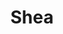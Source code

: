 ---
description: 两台苹果设备都安装这个应用，可以互相传文件。
layout: post
results:
- primaryGenreName: Utilities
  version: '1.0'
  artworkUrl100: http://a421.phobos.apple.com/us/r30/Purple4/v4/a0/cb/66/a0cb660b-6c5d-15c3-dbcd-1b76c9d521cc/mzl.cyuzvtja.png
  trackViewUrl: https://itunes.apple.com/cn/app/shea/id902001577?mt=8&uo=4
  artworkUrl60: http://a1753.phobos.apple.com/us/r30/Purple4/v4/4f/de/d9/4fded96c-6bf5-5645-1987-a18754122350/AppIcon57x57.png
  minimumOsVersion: '6.1'
  sellerName: Isabelle von Kemphen-Folkerts
  supportedDevices:
  - iPhone5c
  - iPhone4S
  - iPodTouchourthGen
  - iPodTouchFifthGen
  - iPadFourthGen4G
  - iPad23G
  - iPadThirdGen4G
  - iPhone5s
  - iPhone-3GS
  - iPadMini
  - iPhone4
  - iPad2Wifi
  - iPadThirdGen
  - iPadFourthGen
  - iPhone5
  - iPadMini4G
  genres:
  - 工具
  - 效率
  trackName: Shea
  description: 'Shea is the easiest way to share things.


    With Shea you can magically flick your photos, contacts and documents
    from your device to another.


    You do not have to worry about Bluetooth, Wi-Fi, passwords or anything
    else. Just download Shea and start sharing.


    It is not easy to share things directly between different devices with
    different operating systems. But with Shea it is! Shea will be available
    on other operating systems very soon.


    You can share:


    Photos/Videos

    Files from your Dropbox

    Documents

    Contacts

    Clipboard


    And you can easily import and export Files.


    How does it work?


      1. Select what you want to share 
    2. Hold your device next to another

     3. Flick it to the other device


    Thats it! You will be surprised how easy it is.


    Visit our website to find out more: http://sheaapp.com/


    If you have any ideas, questions or just need some help, contact us at
    feedback@sheaapp.com. We really appreciate your feedback.


    Shea requires an Internet connection'
  price: 0
  trackId: 902001577
  releaseDate: '2014-09-15T07:00:00Z'
  screenshotUrls:
  - http://a3.mzstatic.com/us/r30/Purple3/v4/15/ca/2c/15ca2cad-85b0-e49f-2381-74372ab06e09/screen1136x1136.jpeg
  - http://a3.mzstatic.com/us/r30/Purple5/v4/27/c3/05/27c305a8-0278-cb31-c9f0-c5e1f5fdd66e/screen1136x1136.jpeg
  - http://a1.mzstatic.com/us/r30/Purple4/v4/5a/56/7e/5a567e07-9040-3110-206e-6ee6aa0ab570/screen1136x1136.jpeg
  - http://a3.mzstatic.com/us/r30/Purple3/v4/b4/08/a1/b408a11e-5b8d-71d6-c93f-a9b146756b1c/screen1136x1136.jpeg
  - http://a1.mzstatic.com/us/r30/Purple4/v4/8a/49/01/8a4901a0-2148-8dbe-1783-dc67dbb9b476/screen1136x1136.jpeg
  artistViewUrl: https://itunes.apple.com/cn/artist/hendrik-folkerts/id520144668?uo=4
  primaryGenreId: 6002
  kind: software
  fileSizeBytes: '2473509'
  bundleId: hf.com.shAir
  sellerUrl: http://sheaapp.com
  trackContentRating: 4+
  artistName: Hendrik Folkerts
  contentAdvisoryRating: 4+
  isGameCenterEnabled: false
  trackCensoredName: Shea
  languageCodesISO2A:
  - NL
  - EN
  - FR
  - DE
  - IT
  - ES
  features:
  - iosUniversal
  wrapperType: software
  artworkUrl512: http://a421.phobos.apple.com/us/r30/Purple4/v4/a0/cb/66/a0cb660b-6c5d-15c3-dbcd-1b76c9d521cc/mzl.cyuzvtja.png
  formattedPrice: 免费
  artistId: 520144668
  genreIds:
  - '6002'
  - '6007'
  currency: CNY
  ipadScreenshotUrls:
  - http://a4.mzstatic.com/us/r30/Purple3/v4/ab/a8/3b/aba83b08-af0a-b6b0-ff4e-3e3aab1a059b/screen480x480.jpeg
  - http://a1.mzstatic.com/us/r30/Purple4/v4/33/ec/ef/33ecef0f-5a27-36c4-2e72-bc395d7dce15/screen480x480.jpeg
  - http://a3.mzstatic.com/us/r30/Purple4/v4/56/68/b5/5668b56d-4656-bd9d-543c-46678ade9093/screen480x480.jpeg
  - http://a4.mzstatic.com/us/r30/Purple4/v4/d2/bc/a2/d2bca25f-0571-7b91-e2d6-9235c4e221d9/screen480x480.jpeg
  - http://a3.mzstatic.com/us/r30/Purple4/v4/05/83/63/0583636f-1b8f-3240-6175-02a7a6b2652c/screen480x480.jpeg
category: 工具
tags: tag1
resultCount: 1
title: Shea

---